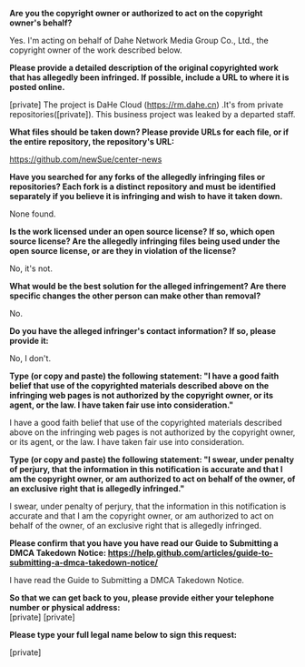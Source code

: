 **Are you the copyright owner or authorized to act on the copyright owner's behalf?**  

Yes. I'm acting on behalf of Dahe Network Media Group Co., Ltd., the copyright owner of the work described below.  

**Please provide a detailed description of the original copyrighted work that has allegedly been infringed. If possible, include a URL to where it is posted online.**  

[private] The project is DaHe Cloud (https://rm.dahe.cn) .It's from private repositories([private]). This business project was leaked by a departed staff.  

**What files should be taken down? Please provide URLs for each file, or if the entire repository, the repository's URL:**  

https://github.com/newSue/center-news  

**Have you searched for any forks of the allegedly infringing files or repositories? Each fork is a distinct repository and must be identified separately if you believe it is infringing and wish to have it taken down.**  

None found.  

**Is the work licensed under an open source license? If so, which open source license? Are the allegedly infringing files being used under the open source license, or are they in violation of the license?**  

No, it's not.  

**What would be the best solution for the alleged infringement? Are there specific changes the other person can make other than removal?**  

No.  

**Do you have the alleged infringer's contact information? If so, please provide it:**  

No, I don't.  

**Type (or copy and paste) the following statement: "I have a good faith belief that use of the copyrighted materials described above on the infringing web pages is not authorized by the copyright owner, or its agent, or the law. I have taken fair use into consideration."**  

I have a good faith belief that use of the copyrighted materials described above on the infringing web pages is not authorized by the copyright owner, or its agent, or the law. I have taken fair use into consideration.  

**Type (or copy and paste) the following statement: "I swear, under penalty of perjury, that the information in this notification is accurate and that I am the copyright owner, or am authorized to act on behalf of the owner, of an exclusive right that is allegedly infringed."**  

I swear, under penalty of perjury, that the information in this notification is accurate and that I am the copyright owner, or am authorized to act on behalf of the owner, of an exclusive right that is allegedly infringed.  

**Please confirm that you have you have read our Guide to Submitting a DMCA Takedown Notice: https://help.github.com/articles/guide-to-submitting-a-dmca-takedown-notice/**  

I have read the Guide to Submitting a DMCA Takedown Notice.  

**So that we can get back to you, please provide either your telephone number or physical address:**  
[private] [private]  

**Please type your full legal name below to sign this request:**  

[private]  
